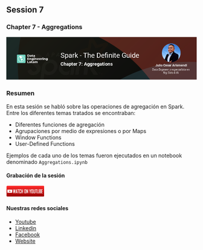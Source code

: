 ## Session 7
### Chapter 7 - Aggregations

![Banner Session 7](../assets/banner_session_7.png)

### Resumen
En esta sesión se habló sobre las operaciones de agregación en Spark. Entre los diferentes temas tratados se encontraban:

* Diferentes funciones de agregación
* Agrupaciones por medio de expresiones o por Maps
* Window Functions
* User-Defined Functions

Ejemplos de cada uno de los temas fueron ejecutados en un notebook denominado `Aggregations.ipynb`

#### Grabación de la sesión

[![Watch Session 7](../assets/youtube.png)](https://www.youtube.com/watch?v=zh8AHzCfhUY)

#### Nuestras redes sociales
* [Youtube](https://www.youtube.com/channel/UCqFCoUEvxR23ymmih0GD7mQ?sub_confirmation=1 'Subscríbate al canal')
* [Linkedin](https://www.linkedin.com/company/data-engineering-latam/ 'Síganos en Linkedin')
* [Facebook](https://www.facebook.com/dataengineeringlatam/ 'Síganos en Facebook')
* [Website](https://expy.bio/dataengineeringlatam 'Nuestro website')
